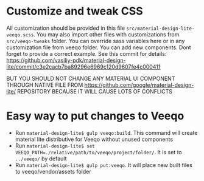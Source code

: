 Customize and tweak CSS
=====

All customization should be provided in this file `src/material-design-lite-veeqo.scss`.
You may also import other files with customizations from `src/veeqo-tweaks` folder.
You can override sass variables here or in any customization file from veeqo folder.
You can add new components. Dont forget to provide a correct example. See this commit for details: https://github.com/vasiliy-pdk/material-design-lite/commit/c3e2cacb7ba89296e6969c120d9607fe4c000411 

BUT YOU SHOULD NOT CHANGE ANY MATERIAL UI COMPONENT THROUGH NATIVE FILE FROM
https://github.com/google/material-design-lite/ REPOSITORY BECAUSE IT WILL CAUSE LOTS
OF CONFLICTS

Easy way to put changes to Veeqo
===

* Run `material-design-lite$ gulp veeqo:build`. This command will create material lite distributive for Veeqo without
unused components
* Run `material-design-lite$ set VEEQO_PATH=./relative/path/to/veeqo/project/folder/`. It is set to `../veeqo/` by default
* Run `material-design-lite$ gulp put:veeqo`. It will place new built files to veeqo/vendor/assets folder

